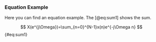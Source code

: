 ### Equation Example

Here you can find an equation example. The [@eq:sum1] shows the sum.

$$ X(e^{j\Omega})=\sum_{n=0}^{N-1}x(n)e^{-j\Omega n} $$ {#eq:sum1}
